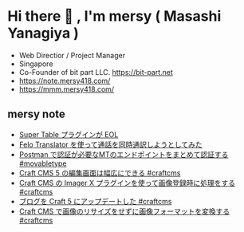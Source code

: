 # Hi there 👋 , I'm mersy ( Masashi Yanagiya )

- Web Directior / Project Manager
- Singapore
- Co-Founder of bit part LLC. https://bit-part.net
- https://note.mersy418.com/
- https://mmm.mersy418.com/

## mersy note
<!-- BLOG-POST-LIST:START -->
- [Super Table プラグインが EOL](https://note.mersy418.com/article/super-table-eol?utm_source=feed)
- [Felo Translator を使って通話を同時通訳しようとしてみた](https://note.mersy418.com/article/translate-call-felo-translator?utm_source=feed)
- [Postman で認証が必要なMTのエンドポイントをまとめて認証する #movabletype](https://note.mersy418.com/article/postman-mt-dataapi-authentication?utm_source=feed)
- [Craft CMS 5 の編集画面は幅広にできる #craftcms](https://note.mersy418.com/article/craft5-editing-entry?utm_source=feed)
- [Craft CMS の Imager X プラグインを使って画像登録時に処理をする #craftcms](https://note.mersy418.com/article/craftcms-imagerx-automatic-generation?utm_source=feed)
- [ブログを Craft 5 にアップデートした #craftcms](https://note.mersy418.com/article/update-craft5?utm_source=feed)
- [Craft CMS で画像のリサイズをせずに画像フォーマットを変換する #craftcms](https://note.mersy418.com/article/craft-cms-transform-format?utm_source=feed)
<!-- BLOG-POST-LIST:END -->
